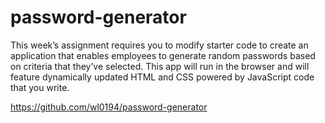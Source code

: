 # password-generator
This week’s assignment requires you to modify starter code to create an application that enables employees to generate random passwords based on criteria that they’ve selected. This app will run in the browser and will feature dynamically updated HTML and CSS powered by JavaScript code that you write.

https://github.com/wl0194/password-generator
